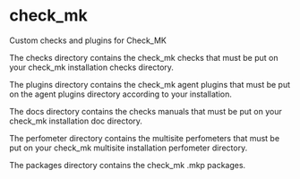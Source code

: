 check_mk
========

Custom checks and plugins for Check_MK

The checks directory contains the check_mk checks that must be put on your check_mk installation checks directory.

The plugins directory contains the check_mk agent plugins that must be put on the agent plugins directory according to your installation.

The docs directory contains the checks manuals that must be put on your check_mk installation doc directory.

The perfometer directory contains the multisite perfometers that must be put on your check_mk multisite installation perfometer directory.

The packages directory contains the check_mk .mkp packages.
